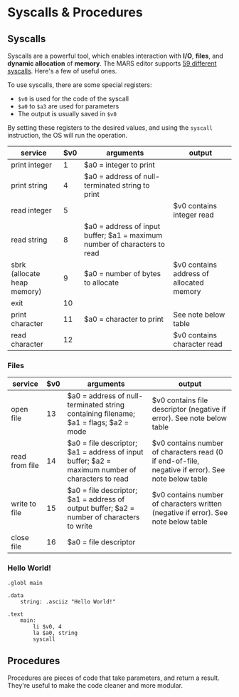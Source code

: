 # Syscalls & Procedures

## Syscalls

Syscalls are a powerful tool, which enables interaction with **I/O**, **files**, and **dynamic allocation** of **memory**. The MARS editor supports [59 different syscalls](https://courses.missouristate.edu/kenvollmar/mars/help/syscallhelp.html). Here's a few of useful ones.

To use syscalls, there are some special registers:
- `$v0` is used for the code of the syscall
- `$a0` to `$a3` are used for parameters
- The output is usually saved in `$v0`

By setting these registers to the desired values, and using the `syscall` instruction, the OS will run the operation.

| service | $v0 | arguments | output |
|--|--|--|--|
| print integer | 1 | $a0 = integer to print | |
| print string | 4 | $a0 = address of null-terminated string to print | |
| read integer | 5 | | $v0 contains integer read | |
| read string | 8 | $a0 = address of input buffer; $a1 = maximum number of characters to read | |
| sbrk (allocate heap memory) | 9 | $a0 = number of bytes to allocate | $v0 contains address of allocated memory |
| exit | 10 | | |
| print character | 11 | $a0 = character to print | See note below table |
| read character | 12 | | $v0 contains character read |

### Files

| service | $v0 | arguments | output |
|--|--|--|--|
| open file	| 13 |$a0 = address of null-terminated string containing filename; $a1 = flags; $a2 = mode | $v0 contains file descriptor (negative if error). See note below table |
| read from file | 14 | $a0 = file descriptor; $a1 = address of input buffer; $a2 = maximum number of characters to read | $v0 contains number of characters read (0 if end-of-file, negative if error). See note below table |
| write to file | 15 | $a0 = file descriptor; $a1 = address of output buffer; $a2 = number of characters to write | $v0 contains number of characters written (negative if error). See note below table |
| close file | 16 | $a0 = file descriptor | |


### Hello World!

```armasm
.globl main

.data
    string: .asciiz "Hello World!"

.text
    main: 
        li $v0, 4
        la $a0, string
        syscall
```

## Procedures

Procedures are pieces of code that take parameters, and return a result. They're useful to make the code cleaner and more modular.



<!-- `jal` `j $ra` `$sp` etc... -->
